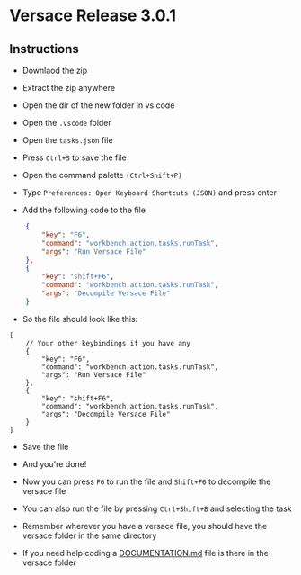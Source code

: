 # Versace Release 3.0.1
## Instructions
- Downlaod the zip
- Extract the zip anywhere
- Open the dir of the new folder in vs code
- Open the `.vscode` folder
- Open the `tasks.json` file
- Press `Ctrl+S` to save the file

- Open the command palette `(Ctrl+Shift+P)`
- Type `Preferences: Open Keyboard Shortcuts (JSON)` and press enter
- Add the following code to the file
```json
    {
        "key": "F6",
        "command": "workbench.action.tasks.runTask",
        "args": "Run Versace File"
    },
    {
        "key": "shift+F6",
        "command": "workbench.action.tasks.runTask",
        "args": "Decompile Versace File"
    }
```

- So the file should look like this:

```jsonc
[
    // Your other keybindings if you have any
    {
        "key": "F6",
        "command": "workbench.action.tasks.runTask",
        "args": "Run Versace File"
    },
    {
        "key": "shift+F6",
        "command": "workbench.action.tasks.runTask",
        "args": "Decompile Versace File"
    }
]
```
- Save the file
- And you're done!

- Now you can press `F6` to run the file and `Shift+F6` to decompile the versace file
- You can also run the file by pressing `Ctrl+Shift+B` and selecting the task

- Remember wherever you have a versace file, you should have the versace folder in the same directory

- If you need help coding a [DOCUMENTATION.md](DOCUMENTATION.md) file is there in the versace folder
